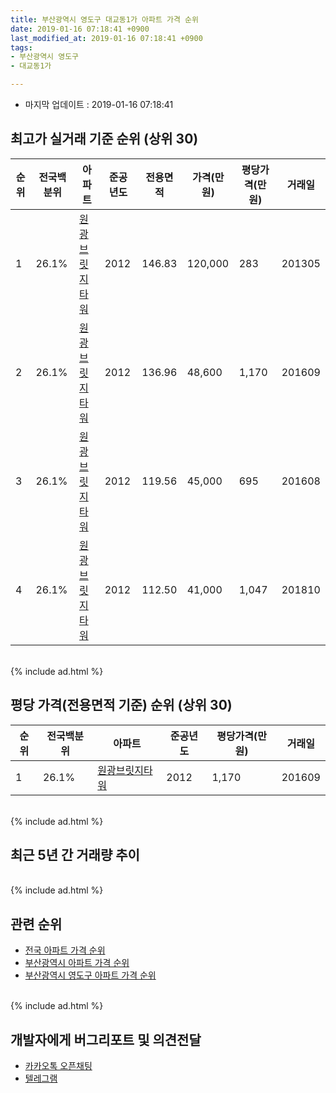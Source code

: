 ```yaml
---
title: 부산광역시 영도구 대교동1가 아파트 가격 순위
date: 2019-01-16 07:18:41 +0900
last_modified_at: 2019-01-16 07:18:41 +0900
tags:
- 부산광역시 영도구
- 대교동1가

---
```


* 마지막 업데이트 : 2019-01-16 07:18:41

## 최고가 실거래 기준 순위 (상위 30)


|순위|전국백분위|아파트|준공년도|전용면적|가격(만원)|평당가격(만원)|거래일|
|---|---|---|---|---|---|---|---|
|1|26.1%|[원광브릿지타워](https://search.naver.com/search.naver?query=%EB%B6%80%EC%82%B0%EA%B4%91%EC%97%AD%EC%8B%9C+%EC%98%81%EB%8F%84%EA%B5%AC+%EB%8C%80%EA%B5%90%EB%8F%991%EA%B0%80+%EC%9B%90%EA%B4%91%EB%B8%8C%EB%A6%BF%EC%A7%80%ED%83%80%EC%9B%8C)|2012|146.83|120,000|283|201305|
|2|26.1%|[원광브릿지타워](https://search.naver.com/search.naver?query=%EB%B6%80%EC%82%B0%EA%B4%91%EC%97%AD%EC%8B%9C+%EC%98%81%EB%8F%84%EA%B5%AC+%EB%8C%80%EA%B5%90%EB%8F%991%EA%B0%80+%EC%9B%90%EA%B4%91%EB%B8%8C%EB%A6%BF%EC%A7%80%ED%83%80%EC%9B%8C)|2012|136.96|48,600|1,170|201609|
|3|26.1%|[원광브릿지타워](https://search.naver.com/search.naver?query=%EB%B6%80%EC%82%B0%EA%B4%91%EC%97%AD%EC%8B%9C+%EC%98%81%EB%8F%84%EA%B5%AC+%EB%8C%80%EA%B5%90%EB%8F%991%EA%B0%80+%EC%9B%90%EA%B4%91%EB%B8%8C%EB%A6%BF%EC%A7%80%ED%83%80%EC%9B%8C)|2012|119.56|45,000|695|201608|
|4|26.1%|[원광브릿지타워](https://search.naver.com/search.naver?query=%EB%B6%80%EC%82%B0%EA%B4%91%EC%97%AD%EC%8B%9C+%EC%98%81%EB%8F%84%EA%B5%AC+%EB%8C%80%EA%B5%90%EB%8F%991%EA%B0%80+%EC%9B%90%EA%B4%91%EB%B8%8C%EB%A6%BF%EC%A7%80%ED%83%80%EC%9B%8C)|2012|112.50|41,000|1,047|201810|


<br>
{% include ad.html %}
<br>

## 평당 가격(전용면적 기준) 순위 (상위 30)


|순위|전국백분위|아파트|준공년도|평당가격(만원)|거래일|
|---|---|---|---|---|---|
|1|26.1%|[원광브릿지타워](https://search.naver.com/search.naver?query=%EB%B6%80%EC%82%B0%EA%B4%91%EC%97%AD%EC%8B%9C+%EC%98%81%EB%8F%84%EA%B5%AC+%EB%8C%80%EA%B5%90%EB%8F%991%EA%B0%80+%EC%9B%90%EA%B4%91%EB%B8%8C%EB%A6%BF%EC%A7%80%ED%83%80%EC%9B%8C)|2012|1,170|201609|


<br>
{% include ad.html %}
<br>

## 최근 5년 간 거래량 추이


<div style="width:100%;">
    <canvas id="deal_progress" height="250"></canvas>
</div>

<script>
new Chart(document.getElementById("deal_progress"), {
    type: 'line',
    data: {
        labels: ['201401','201402','201403','201404','201405','201406','201407','201408','201409','201410','201411','201412','201501','201502','201503','201504','201505','201506','201507','201508','201509','201510','201511','201512','201601','201602','201603','201604','201605','201606','201607','201608','201609','201610','201611','201612','201701','201702','201703','201704','201705','201706','201707','201708','201709','201710','201711','201712','201801','201802','201803','201804','201805','201806','201807','201808','201809','201810','201811','201812','201901'],
        datasets: [{
            label: '실거래 수',
            pointRadius: 1,
            data: [0, 0, 0, 0, 0, 0, 0, 1, 0, 0, 0, 0, 0, 0, 0, 0, 0, 0, 0, 0, 0, 0, 0, 0, 0, 1, 0, 0, 0, 0, 0, 1, 2, 0, 0, 0, 1, 0, 0, 0, 0, 0, 0, 0, 0, 0, 0, 0, 0, 0, 0, 0, 0, 0, 0, 0, 0, 1, 0, 0, 0],
            borderColor: "rgba(255, 201, 14, 1)",
            backgroundColor: "rgba(255, 201, 14, 0.5)",
            fill: true,
        }]
    },
    options: {
        responsive: true,
        title: {
            display: true,
            text: '5년간 거래량 추이'
        },
        tooltips: {
            mode: 'index',
            intersect: false,
        },
        hover: {
            mode: 'nearest',
            intersect: true
        },
        scales: {
            xAxes: [{
                display: true,
                scaleLabel: {
                    display: true,
                    labelString: '년/월'
                }
            }],
            yAxes: [{
                display: true,
                ticks: {
                    suggestedMin: 0,
                },
                scaleLabel: {
                    display: true,
                    labelString: '실거래 수'
                }
            }]
        }
    }
});

</script>


<br>
{% include ad.html %}
<br>

## 관련 순위

- [전국 아파트 가격 순위](https://inasie.github.io/apt-ranking/전국)
- [부산광역시 아파트 가격 순위](https://inasie.github.io/apt-ranking/부산광역시)
- [부산광역시 영도구 아파트 가격 순위](https://inasie.github.io/apt-ranking/부산광역시-영도구)


<br>
{% include ad.html %}
<br>

## 개발자에게 버그리포트 및 의견전달

- [카카오톡 오픈채팅](https://open.kakao.com/o/gLJUAP4)
- [텔레그램](https://t.me/inasie)


